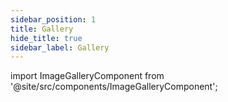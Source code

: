 ```yaml
---
sidebar_position: 1
title: Gallery
hide_title: true
sidebar_label: Gallery
---
```


import ImageGalleryComponent from '@site/src/components/ImageGalleryComponent';
